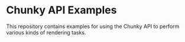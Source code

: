 # Chunky API Examples

This repository contains examples for using the Chunky API to perform various
kinds of rendering tasks.
